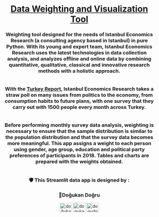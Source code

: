# <h1 align="center"><a href='https://share.streamlit.io/dogudogru/tr_weighting/main'>Data Weighting and Visualization Tool</a></h1>


<h3 align="center">Weighting tool designed for the needs of Istanbul Economics Research (a consulting agency based in Istanbul) in pure Python. With its young and expert team, Istanbul Economics Research uses the latest technologies in data collection analysis, and analyzes offline and online data by combining quantitative, qualitative, classical and innovative research methods with a holistic approach.</h3>

<h1></h1>

<h3 align="center">With the <a href='https://www.turkiyeraporu.com'>Turkey Report</a>, Istanbul Economics Research takes a straw poll on many issues from politics to the economy, from consumption habits to future plans, with one survey that they carry out with 1500 people every month across Turkey.</h3>

<h1></h1>
<h3 align="center">Before performing monthly survey data analysis, weighting is necessary to ensure that the sample distribution is similar to the population distribution and that the survey data becomes more meaningful. This app assigns a weight to each person using gender, age group, education and political party preferences of participants in 2018. Tables and charts are prepared with the weights obtained. </h3>

<h1></h1>
<h3 align="center">🛡️ This Streamlit data app is designed by : </h3>

<h3 align="center">🔭Doğukan Doğru</h3>

<p align="center">
<a href="https://linkedin.com/in/doğukandoğru" target="blank"><img align="center" src="https://raw.githubusercontent.com/rahuldkjain/github-profile-readme-generator/master/src/images/icons/Social/linked-in-alt.svg" alt="doğukandoğru" height="30" width="40" /></a>
<a href="https://kaggle.com/dogukandogru" target="blank"><img align="center" src="https://raw.githubusercontent.com/rahuldkjain/github-profile-readme-generator/master/src/images/icons/Social/kaggle.svg" alt="dogukandogru" height="30" width="40" /></a>
<a href="https://medium.com/@dogudogru" target="blank"><img align="center" src="https://raw.githubusercontent.com/rahuldkjain/github-profile-readme-generator/master/src/images/icons/Social/medium.svg" alt="dogudogru" height="30" width="40" /></a>
